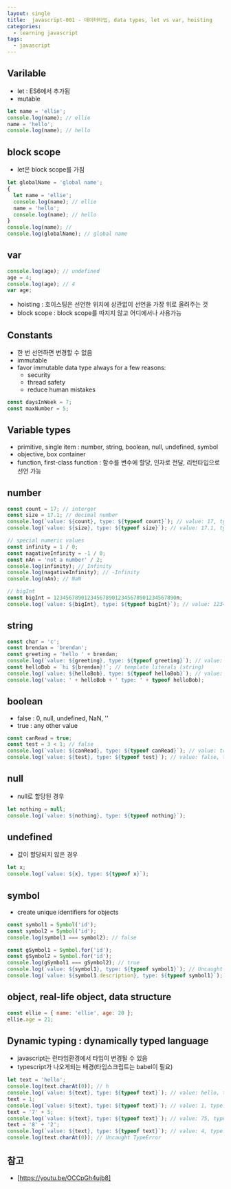 ```yaml
---
layout: single
title:  javascript-001 - 데이터타입, data types, let vs var, hoisting
categories: 
  - learning javascript
tags: 
  - javascript
---
```


## Varilable

- let : ES6에서 추가됨
- mutable

```javascript
let name = 'ellie';
console.log(name); // ellie
name = 'hello';
console.log(name); // hello
```

## block scope

- let은 block scope를 가짐

```javascript
let globalName = 'global name';
{
  let name = 'ellie';
  console.log(name); // ellie
  name = 'hello';
  console.log(name); // hello
}
console.log(name); // 
console.log(globalName); // global name
```

## var

```javascript
console.log(age); // undefined
age = 4;
console.log(age); // 4
var age;
```

- hoisting : 호이스팅은 선언한 위치에 상관없이 선언을 가장 위로 올려주는 것
- block scope : block scope를 따지지 않고 어디에서나 사용가능

## Constants

- 한 번 선언하면 변경할 수 없음
- immutable
- favor immutable data type always for a few reasons:
  - security
  - thread safety
  - reduce human mistakes

```javascript
const daysInWeek = 7;
const maxNumber = 5;
```

## Variable types

- primitive, single item : number, string, boolean, null, undefined, symbol
- objective, box container
- function, first-class function : 함수를 변수에 할당, 인자로 전달, 리턴타입으로 선언 가능

## number

```javascript
const count = 17; // interger
const size = 17.1; // decimal number
console.log(`value: ${count}, type: ${typeof count}`); // value: 17, type number
console.log(`value: ${size}, type: ${typeof size}`); // value: 17.1, type number

// special numeric values
const infinity = 1 / 0;
const nagativeInfinity = -1 / 0;
const nAn = 'not a number' / 2; 
console.log(infinity); // Infinity
console.log(nagativeInfinity); // -Infinity
console.log(nAn); // NaN

// bigInt
const bigInt = 1234567890123456789012345678901234567890n;
console.log(`value: ${bigInt}, type: ${typeof bigInt}`); // value: 1234567890123456789012345678901234567890, type bigint
```

## string

```javascript
const char = 'c';
const brendan = 'brendan';
const greeting = 'hello ' + brendan;
console.log(`value: ${greeting}, type: ${typeof greeting}`); // value: hello brendan, type string
const helloBob = `hi ${brendan}!`; // template literals (string)
console.log(`value: ${helloBob}, type: ${typeof helloBob}`); // value: hi brendan, type string
console.log('value: ' + helloBob + ' type: ' + typeof helloBob);
```

## boolean

- false : 0, null, undefined, NaN, ''
- true : any other value

```javascript
const canRead = true;
const test = 3 < 1; // false
console.log(`value: ${canRead}, type: ${typeof canRead}`); // value: true, type boolean
console.log(`value: ${test}, type: ${typeof test}`); // value: false, type boolean
```

## null

- null로 할당된 경우

```javascript
let nothing = null;
console.log(`value: ${nothing}, type: ${typeof nothing}`);
```

## undefined

- 값이 할당되지 않은 경우

```javascript
let x;
console.log(`value: ${x}, type: ${typeof x}`);
```

## symbol

- create unique identifiers for objects

```javascript
const symbol1 = Symbol('id');
const symbol2 = Symbol('id');
console.log(symbol1 === symbol2); // false

const gSymbol1 = Symbol.for('id');
const gSymbol2 = Symbol.for('id');
console.log(gSymbol1 === gSymbol2); // true
console.log(`value: ${symbol1}, type: ${typeof symbol1}`); // Uncaught TypeError
console.log(`value: ${symbol1.description}, type: ${typeof symbol1}`); // value: id, type: symbol
```

## object, real-life object, data structure

```javascript
const ellie = { name: 'ellie', age: 20 };
ellie.age = 21;
```

## Dynamic typing : dynamically typed language

- javascript는 런타임환경에서 타입이 변경될 수 있음
- typescript가 나오게되는 배경(타입스크립트는 babel이 필요)

```javascript
let text = 'hello';
console.log(text.charAt(0)); // h
console.log(`value: ${text}, type: ${typeof text}`); // value: hello, type: string
text = 1;
console.log(`value: ${text}, type: ${typeof text}`); // value: 1, type: number
text = '7' + 5;
console.log(`value: ${text}, type: ${typeof text}`); // value: 75, type: string
text = '8' + '2';
console.log(`value: ${text}, type: ${typeof text}`); // value: 4, type: number
console.log(text.charAt(0)); // Uncaught TypeError
```



## 참고
- [https://youtu.be/OCCpGh4ujb8]